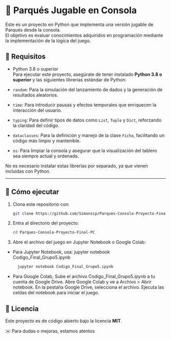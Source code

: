 # 🎲 Parqués Jugable en Consola

Este es un proyecto en Python que implementa una versión jugable de Parqués desde la consola.  
El objetivo es evaluar conocimientos adquiridos en programación mediante la implementación de la lógica del juego.

## 🚀 Requisitos
- Python 3.8 o superior  
Para ejecutar este proyecto, asegúrate de tener instalado **Python 3.8 o superior** y las siguientes librerías estándar de Python:

- `random`: Para la simulación del lanzamiento de dados y la generación de resultados aleatorios.
- `time`: Para introducir pausas y efectos temporales que enriquecen la interacción del usuario.
- `typing`: Para definir tipos de datos como `List`, `Tuple` y `Dict`, reforzando la claridad del código.
- `dataclasses`: Para la definición y manejo de la clase `Ficha`, facilitando un código más limpio y mantenible.
- `os`: Para limpiar la consola y asegurar que la visualización del tablero sea siempre actual y ordenada.

No es necesario instalar estas librerías por separado, ya que vienen incluidas con Python.

---

## 📌 Cómo ejecutar
1. Clona este repositorio con:
   ```bash
   git clone https://github.com/Simonscp/Parques-Consola-Proyecto-Final-PC.git
   ```
2. Entra al directorio del proyecto:
   ```bash
   cd Parques-Consola-Proyecto-Final-PC
   ```
3. Abre el archivo del juego en Jupyter Notebook o Google Colab:
- Para Jupyter Notebook, usa:
  jupyter notebook Codigo_Final_Grupo5.ipynb
   ```bash
     jupyter notebook Codigo_Final_Grupo5.ipynb
   ```
- Para Google Colab,
  Sube el archivo Codigo_Final_Grupo5.ipynb a tu cuenta de Google Drive.
  Abre Google Colab y ve a Archivo > Abrir notebook.
  En la pestaña Google Drive, selecciona el archivo.
  Ejecuta las celdas del notebook para iniciar el juego.
   

## 📄 Licencia
Este proyecto es de código abierto bajo la licencia **MIT**.

✉️ Para dudas o mejoras, estamos atentos

